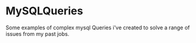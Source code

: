 # MySQLQueries
Some examples of complex mysql Queries i've created to solve a range of issues from my past jobs.
